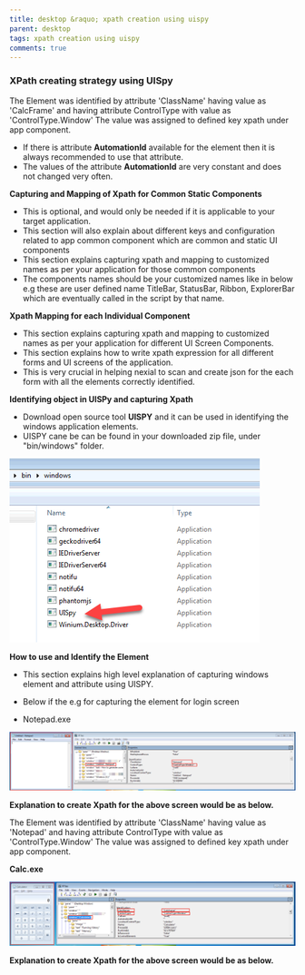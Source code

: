 ```yaml
---
title: desktop &raquo; xpath creation using uispy
parent: desktop
tags: xpath creation using uispy
comments: true
---
```


### XPath creating strategy using UISpy
The Element was identified by attribute 'ClassName' having value as 'CalcFrame' and having attribute ControlType with value as 'ControlType.Window'
The value was assigned to defined key xpath under app component.

- If there is attribute **AutomationId** available for the element then it is always recommended to use that attribute.
- The values of the attribute **AutomationId** are very constant and does not changed very often.

**Capturing and Mapping of Xpath for Common Static Components**

- This is optional, and would only be needed if it is applicable to your target application.
- This section will also explain about different keys and configuration related to app common component which are common and static UI components
- This section explains capturing xpath and mapping to customized names as per your application for those common components
- The components names should be your customized names like in below e.g these are user defined name TitleBar, StatusBar, Ribbon, ExplorerBar which are eventually called in the script by that name.


**Xpath Mapping for each Individual Component**

- This section explains capturing xpath and mapping to customized names as per your application for different UI Screen Components.
- This section explains how to write xpath expression for all different forms and UI screens of the application.
- This is very crucial in helping nexial to scan and create json for the each form with all the elements correctly identified.

**Identifying object in UISPy and capturing Xpath**

- Download open source tool **UISPY** and it can be used in identifying the windows application elements.
- UISPY cane be can be found in your downloaded zip file, under "bin/windows" folder.

![](image/index_02.png)

**How to use and Identify the Element**

- This section explains high level explanation of capturing windows element and attribute using UISPY.
- Below if the e.g for capturing the element for login screen

- Notepad.exe

![](image/index_03.png)  

**Explanation to create Xpath for the above screen would be as below.**

The Element was identified by attribute 'ClassName' having value as 'Notepad' and having attribute ControlType with value as 'ControlType.Window'
The value was assigned to defined key xpath under app component.



**Calc.exe**

![](image/index_04.png)  

**Explanation to create Xpath for the above screen would be as below.**


